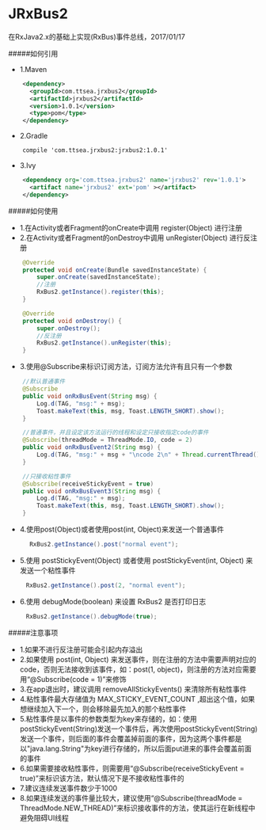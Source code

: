 # JRxBus2
在RxJava2.x的基础上实现(RxBus)事件总线，2017/01/17<br>

#####如何引用
 * 1.Maven

```xml
    <dependency>
      <groupId>com.ttsea.jrxbus2</groupId>
      <artifactId>jrxbus2</artifactId>
      <version>1.0.1</version>
      <type>pom</type>
    </dependency>
```

 * 2.Gradle

```xml
    compile 'com.ttsea.jrxbus2:jrxbus2:1.0.1'
```

 * 3.Ivy

```xml
    <dependency org='com.ttsea.jrxbus2' name='jrxbus2' rev='1.0.1'>
      <artifact name='jrxbus2' ext='pom' ></artifact>
    </dependency>
```

#####如何使用
 * 1.在Activity或者Fragment的onCreate中调用 register(Object) 进行注册
 * 2.在Activity或者Fragment的onDestroy中调用 unRegister(Object) 进行反注册

```java
    @Override
    protected void onCreate(Bundle savedInstanceState) {
        super.onCreate(savedInstanceState);
        //注册
        RxBus2.getInstance().register(this);
    }

    @Override
    protected void onDestroy() {
        super.onDestroy();
        //反注册
        RxBus2.getInstance().unRegister(this);
    }
```

 * 3.使用@Subscribe来标识订阅方法，订阅方法允许有且只有一个参数

```java
    //默认普通事件
    @Subscribe
    public void onRxBusEvent(String msg) {
        Log.d(TAG, "msg:" + msg);
        Toast.makeText(this, msg, Toast.LENGTH_SHORT).show();
    }

    //普通事件，并且设定该方法运行的线程和设定只接收指定code的事件
    @Subscribe(threadMode = ThreadMode.IO, code = 2)
    public void onRxBusEvent2(String msg) {
        Log.d(TAG, "msg:" + msg + "\ncode 2\n" + Thread.currentThread().getName());
    }

    //只接收粘性事件
    @Subscribe(receiveStickyEvent = true)
    public void onRxBusEvent3(String msg) {
        Log.d(TAG, "msg:" + msg);
        Toast.makeText(this, msg, Toast.LENGTH_SHORT).show();
    }
```

 * 4.使用post(Object)或者使用post(int, Object)来发送一个普通事件

```java
      RxBus2.getInstance().post("normal event");
```
 * 5.使用 postStickyEvent(Object) 或者使用 postStickyEvent(int, Object)  来发送一个粘性事件

```java
     RxBus2.getInstance().post(2, "normal event");
```
 * 6.使用 debugMode(boolean) 来设置 RxBus2 是否打印日志

```java
     RxBus2.getInstance().debugMode(true);
```

#####注意事项
 * 1.如果不进行反注册可能会引起内存溢出
 * 2.如果使用 post(int, Object) 来发送事件，则在注册的方法中需要声明对应的code，否则无法接收到该事件，如：post(1, object)，则注册的方法对应需要用“@Subscribe(code = 1)”来修饰
 * 3.在app退出时，建议调用 removeAllStickyEvents() 来清除所有粘性事件
 * 4.粘性事件最大存储值为 MAX_STICKY_EVENT_COUNT ,超出这个值，如果想继续加入下一个，则会移除最先加入的那个粘性事件
 * 5.粘性事件是以事件的参数类型为key来存储的，如：使用postStickyEvent(String)发送一个事件后，再次使用postStickyEvent(String)发送一个事件，则后面的事件会覆盖掉前面的事件，因为这两个事件都是以"java.lang.String"为key进行存储的，所以后面put进来的事件会覆盖前面的事件
 * 6.如果需要接收粘性事件，则需要用“@Subscribe(receiveStickyEvent = true)”来标识该方法，默认情况下是不接收粘性事件的
 * 7.建议连续发送事件数少于1000
 * 8.如果连续发送的事件量比较大，建议使用“@Subscribe(threadMode = ThreadMode.NEW_THREAD)”来标识接收事件的方法，使其运行在新线程中避免阻碍UI线程




